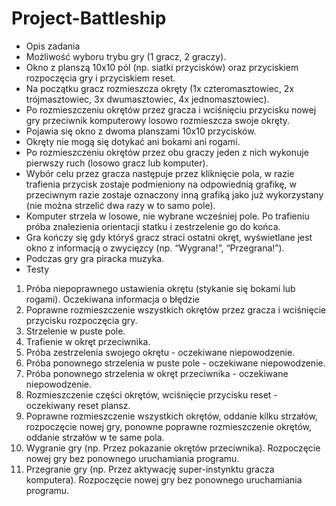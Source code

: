 # Project-Battleship
* Opis zadania
* Możliwość wyboru trybu gry (1 gracz, 2 graczy).
* Okno z planszą 10x10 pól (np. siatki przycisków) oraz
przyciskiem rozpoczęcia gry i przyciskiem reset.
* Na początku gracz rozmieszcza okręty (1x czteromasztowiec, 2x trójmasztowiec, 3x
dwumasztowiec, 4x jednomasztowiec).
* Po rozmieszczeniu okrętów przez gracza i wciśnięciu przycisku nowej gry
przeciwnik komputerowy losowo rozmieszcza swoje okręty.
* Pojawia się okno z dwoma planszami 10x10 przycisków.
* Okręty nie mogą się dotykać ani bokami ani rogami.
* Po rozmieszczeniu okrętów przez obu graczy jeden z nich wykonuje pierwszy ruch
(losowo gracz lub komputer).
* Wybór celu przez gracza następuje przez kliknięcie pola, w razie trafienia przycisk
zostaje podmieniony na odpowiednią grafikę, w przeciwnym razie zostaje oznaczony inną grafiką jako już wykorzystany (nie można strzelić dwa razy w to samo pole).
* Komputer strzela w losowe, nie wybrane wcześniej pole. Po trafieniu próba
znalezienia orientacji statku i zestrzelenie go do końca.
* Gra kończy się gdy któryś gracz straci ostatni okręt, wyświetlane jest okno
z informacją o zwycięzcy (np. “Wygrana!”, “Przegrana!”).
* Podczas gry gra piracka muzyka.
* Testy
1) Próba niepoprawnego ustawienia okrętu (stykanie się bokami lub
rogami). Oczekiwana informacja o błędzie
2) Poprawne rozmieszczenie wszystkich okrętów przez gracza i wciśnięcie
przycisku rozpoczęcia gry.
3) Strzelenie w puste pole.
4) Trafienie w okręt przeciwnika.
5) Próba zestrzelenia swojego okrętu - oczekiwane niepowodzenie.
6) Próba ponownego strzelenia w puste pole - oczekiwane niepowodzenie.
7) Próba ponownego strzelenia w okręt przeciwnika - oczekiwane niepowodzenie.
8) Rozmieszczenie części okrętów, wciśnięcie przycisku reset - oczekiwany
reset plansz.
9) Poprawne rozmieszczenie wszystkich okrętów, oddanie kilku strzałów, rozpoczęcie
nowej gry, ponowne poprawne rozmieszczenie okrętów, oddanie strzałów w te same
pola.
10) Wygranie gry (np. Przez pokazanie okrętów przeciwnika). Rozpoczęcie nowej
gry bez ponownego uruchamiania programu.
11) Przegranie gry (np. Przez aktywację super-instynktu gracza komputera).
Rozpoczęcie nowej gry bez ponownego uruchamiania programu.
